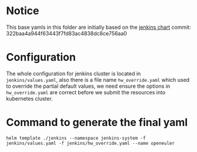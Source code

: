 # Notice
This base yamls in this folder are initially based on
the [jenkins chart](https://github.com/helm/charts/tree/master/stable/jenkins) 
commit: 322baa4a944f63443f7fd83ac4838dc8ce756aa0

# Configuration
The whole configuration for jenkins cluster is located in `jenkins/values.yaml`, also there is a file name `hw_override.yaml` which used to override the partial default values,
we need ensure the options in `hw_override.yaml` are correct before we submit the
resources into kubernetes cluster.


# Command to generate the final yaml
```$xslt
helm template ./jenkins --namespace jenkins-system -f jenkins/values.yaml -f jenkins/hw_override.yaml --name openeuler
```
